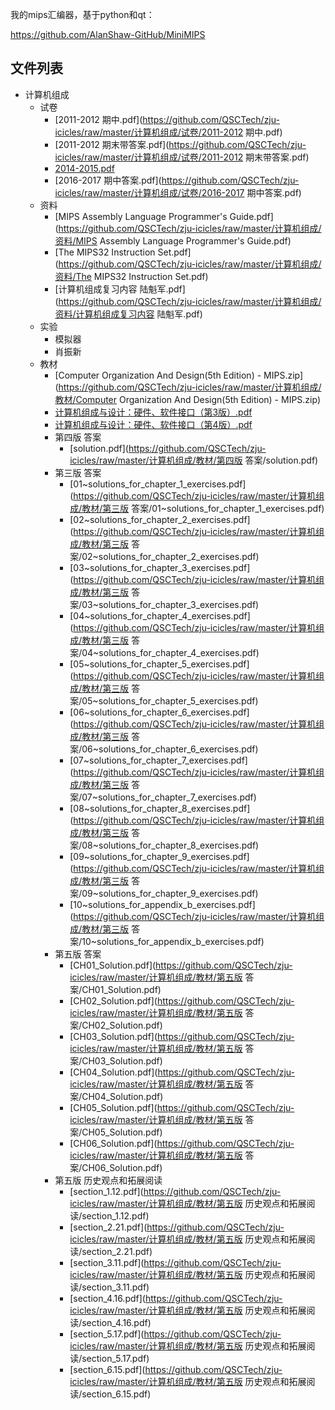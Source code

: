 我的mips汇编器，基于python和qt：

https://github.com/AlanShaw-GitHub/MiniMIPS


## 文件列表

- 计算机组成
    - 试卷
        - [2011-2012 期中.pdf](https://github.com/QSCTech/zju-icicles/raw/master/计算机组成/试卷/2011-2012 期中.pdf)
        - [2011-2012 期末带答案.pdf](https://github.com/QSCTech/zju-icicles/raw/master/计算机组成/试卷/2011-2012 期末带答案.pdf)
        - [2014-2015.pdf](https://github.com/QSCTech/zju-icicles/raw/master/计算机组成/试卷/2014-2015.pdf)
        - [2016-2017 期中答案.pdf](https://github.com/QSCTech/zju-icicles/raw/master/计算机组成/试卷/2016-2017 期中答案.pdf)
    - 资料
        - [MIPS Assembly Language Programmer's Guide.pdf](https://github.com/QSCTech/zju-icicles/raw/master/计算机组成/资料/MIPS Assembly Language Programmer's Guide.pdf)
        - [The MIPS32 Instruction Set.pdf](https://github.com/QSCTech/zju-icicles/raw/master/计算机组成/资料/The MIPS32 Instruction Set.pdf)
        - [计算机组成复习内容 陆魁军.pdf](https://github.com/QSCTech/zju-icicles/raw/master/计算机组成/资料/计算机组成复习内容 陆魁军.pdf)
    - 实验
        - 模拟器
        - 肖振新
    - 教材
        - [Computer Organization And Design(5th Edition) - MIPS.zip](https://github.com/QSCTech/zju-icicles/raw/master/计算机组成/教材/Computer Organization And Design(5th Edition) - MIPS.zip)
        - [计算机组成与设计：硬件、软件接口（第3版）.pdf](https://github.com/QSCTech/zju-icicles/raw/master/计算机组成/教材/计算机组成与设计：硬件、软件接口（第3版）.pdf)
        - [计算机组成与设计：硬件、软件接口（第4版）.pdf](https://github.com/QSCTech/zju-icicles/raw/master/计算机组成/教材/计算机组成与设计：硬件、软件接口（第4版）.pdf)
        - 第四版 答案
            - [solution.pdf](https://github.com/QSCTech/zju-icicles/raw/master/计算机组成/教材/第四版 答案/solution.pdf)
        - 第三版 答案
            - [01~solutions_for_chapter_1_exercises.pdf](https://github.com/QSCTech/zju-icicles/raw/master/计算机组成/教材/第三版 答案/01~solutions_for_chapter_1_exercises.pdf)
            - [02~solutions_for_chapter_2_exercises.pdf](https://github.com/QSCTech/zju-icicles/raw/master/计算机组成/教材/第三版 答案/02~solutions_for_chapter_2_exercises.pdf)
            - [03~solutions_for_chapter_3_exercises.pdf](https://github.com/QSCTech/zju-icicles/raw/master/计算机组成/教材/第三版 答案/03~solutions_for_chapter_3_exercises.pdf)
            - [04~solutions_for_chapter_4_exercises.pdf](https://github.com/QSCTech/zju-icicles/raw/master/计算机组成/教材/第三版 答案/04~solutions_for_chapter_4_exercises.pdf)
            - [05~solutions_for_chapter_5_exercises.pdf](https://github.com/QSCTech/zju-icicles/raw/master/计算机组成/教材/第三版 答案/05~solutions_for_chapter_5_exercises.pdf)
            - [06~solutions_for_chapter_6_exercises.pdf](https://github.com/QSCTech/zju-icicles/raw/master/计算机组成/教材/第三版 答案/06~solutions_for_chapter_6_exercises.pdf)
            - [07~solutions_for_chapter_7_exercises.pdf](https://github.com/QSCTech/zju-icicles/raw/master/计算机组成/教材/第三版 答案/07~solutions_for_chapter_7_exercises.pdf)
            - [08~solutions_for_chapter_8_exercises.pdf](https://github.com/QSCTech/zju-icicles/raw/master/计算机组成/教材/第三版 答案/08~solutions_for_chapter_8_exercises.pdf)
            - [09~solutions_for_chapter_9_exercises.pdf](https://github.com/QSCTech/zju-icicles/raw/master/计算机组成/教材/第三版 答案/09~solutions_for_chapter_9_exercises.pdf)
            - [10~solutions_for_appendix_b_exercises.pdf](https://github.com/QSCTech/zju-icicles/raw/master/计算机组成/教材/第三版 答案/10~solutions_for_appendix_b_exercises.pdf)
        - 第五版 答案
            - [CH01_Solution.pdf](https://github.com/QSCTech/zju-icicles/raw/master/计算机组成/教材/第五版 答案/CH01_Solution.pdf)
            - [CH02_Solution.pdf](https://github.com/QSCTech/zju-icicles/raw/master/计算机组成/教材/第五版 答案/CH02_Solution.pdf)
            - [CH03_Solution.pdf](https://github.com/QSCTech/zju-icicles/raw/master/计算机组成/教材/第五版 答案/CH03_Solution.pdf)
            - [CH04_Solution.pdf](https://github.com/QSCTech/zju-icicles/raw/master/计算机组成/教材/第五版 答案/CH04_Solution.pdf)
            - [CH05_Solution.pdf](https://github.com/QSCTech/zju-icicles/raw/master/计算机组成/教材/第五版 答案/CH05_Solution.pdf)
            - [CH06_Solution.pdf](https://github.com/QSCTech/zju-icicles/raw/master/计算机组成/教材/第五版 答案/CH06_Solution.pdf)
        - 第五版 历史观点和拓展阅读
            - [section_1.12.pdf](https://github.com/QSCTech/zju-icicles/raw/master/计算机组成/教材/第五版 历史观点和拓展阅读/section_1.12.pdf)
            - [section_2.21.pdf](https://github.com/QSCTech/zju-icicles/raw/master/计算机组成/教材/第五版 历史观点和拓展阅读/section_2.21.pdf)
            - [section_3.11.pdf](https://github.com/QSCTech/zju-icicles/raw/master/计算机组成/教材/第五版 历史观点和拓展阅读/section_3.11.pdf)
            - [section_4.16.pdf](https://github.com/QSCTech/zju-icicles/raw/master/计算机组成/教材/第五版 历史观点和拓展阅读/section_4.16.pdf)
            - [section_5.17.pdf](https://github.com/QSCTech/zju-icicles/raw/master/计算机组成/教材/第五版 历史观点和拓展阅读/section_5.17.pdf)
            - [section_6.15.pdf](https://github.com/QSCTech/zju-icicles/raw/master/计算机组成/教材/第五版 历史观点和拓展阅读/section_6.15.pdf)
